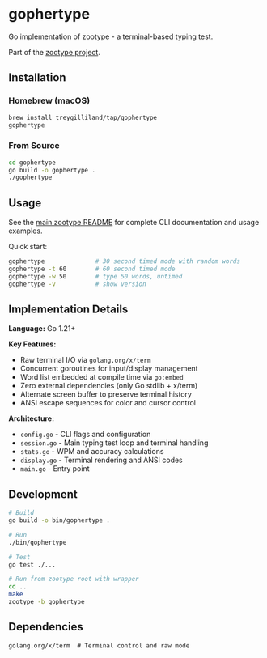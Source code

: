 # gophertype

Go implementation of zootype - a terminal-based typing test.

Part of the [zootype project](https://github.com/treygilliland/zootype).

## Installation

### Homebrew (macOS)

```bash
brew install treygilliland/tap/gophertype
gophertype
```

### From Source

```bash
cd gophertype
go build -o gophertype .
./gophertype
```

## Usage

See the [main zootype README](../README.md#usage) for complete CLI documentation and usage examples.

Quick start:

```bash
gophertype              # 30 second timed mode with random words
gophertype -t 60        # 60 second timed mode
gophertype -w 50        # type 50 words, untimed
gophertype -v           # show version
```

## Implementation Details

**Language:** Go 1.21+

**Key Features:**

- Raw terminal I/O via `golang.org/x/term`
- Concurrent goroutines for input/display management
- Word list embedded at compile time via `go:embed`
- Zero external dependencies (only Go stdlib + x/term)
- Alternate screen buffer to preserve terminal history
- ANSI escape sequences for color and cursor control

**Architecture:**

- `config.go` - CLI flags and configuration
- `session.go` - Main typing test loop and terminal handling
- `stats.go` - WPM and accuracy calculations
- `display.go` - Terminal rendering and ANSI codes
- `main.go` - Entry point

## Development

```bash
# Build
go build -o bin/gophertype .

# Run
./bin/gophertype

# Test
go test ./...

# Run from zootype root with wrapper
cd ..
make
zootype -b gophertype
```

## Dependencies

```
golang.org/x/term  # Terminal control and raw mode
```
